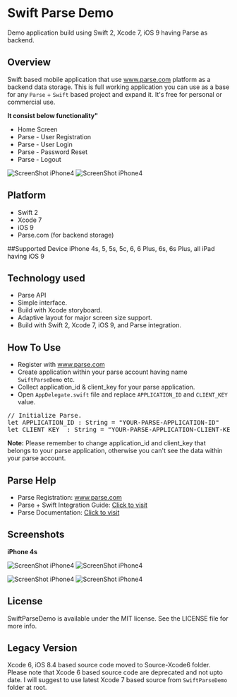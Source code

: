 # Swift Parse Demo 
Demo application build using Swift 2, Xcode 7, iOS 9 having Parse as backend.

## Overview
Swift based mobile application that use <a href="http://www.parse.com" target="_blank" rel="nofollow" >www.parse.com</a> platform as a backend data storage. This is full working application you can use as a base for any ``Parse`` + ``Swift`` based project and expand it. It's free for personal or commercial use.

**It consist below functionality"**
+ Home Screen
+ Parse - User Registration
+ Parse - User Login
+ Parse - Password Reset
+ Parse - Logout

![ScreenShot iPhone4](../master/Screenshots/main-1t.png)
![ScreenShot iPhone4](../master/Screenshots/main-2t.png)

## Platform
+ Swift 2
+ Xcode 7
+ iOS 9
+ Parse.com (for backend storage)

##Supported Device
iPhone 4s, 5, 5s, 5c, 6, 6 Plus, 6s, 6s Plus, all iPad having iOS 9

## Technology used
+ Parse API
+ Simple interface.
+ Build with Xcode storyboard.
+ Adaptive layout for major screen size support.
+ Build with Swift 2, Xcode 7, iOS 9, and Parse integration.

## How To Use
+ Register with <a href="http://www.parse.com" target="_blank" rel="nofollow" >www.parse.com</a>
+ Create application within your parse account having name ``SwiftParseDemo`` etc.
+ Collect application_id & client_key for your parse application.
+ Open ``AppDelegate.swift`` file and replace ``APPLICATION_ID`` and ``CLIENT_KEY`` value. 

<pre>
// Initialize Parse.
let APPLICATION_ID : String = "YOUR-PARSE-APPLICATION-ID"
let CLIENT_KEY  : String = "YOUR-PARSE-APPLICATION-CLIENT-KEY"
</pre>

**Note:** Please remember to change application_id and client_key that belongs to your parse application, otherwise you can't see the data within your parse account.

## Parse Help
+ Parse Registration: <a href="http://www.parse.com" target="_blank" rel="nofollow" >www.parse.com</a>
+ Parse + Swift Integration Guide: <a href="https://www.parse.com/apps/quickstart#parse_data/mobile/ios/swift/existing" target="_blank" rel="nofollow" >Click to visit</a>
+ Parse Documentation: <a href="https://www.parse.com/docs" target="_blank" rel="nofollow" >Click to visit</a>

## Screenshots

**iPhone 4s**

![ScreenShot iPhone4](../master/Screenshots/main-1t.png)
![ScreenShot iPhone4](../master/Screenshots/main-2t.png)

![ScreenShot iPhone4](../master/Screenshots/main-3t.png)
![ScreenShot iPhone4](../master/Screenshots/main-4t.png)

## License
SwiftParseDemo is available under the MIT license. See the LICENSE file for more info.

## Legacy Version
Xcode 6, iOS 8.4 based source code moved to Source-Xcode6 folder. Please note that Xcode 6 based source code are deprecated and not upto date. I will suggest to use latest Xcode 7 based source from ``SwiftParseDemo`` folder at root.
